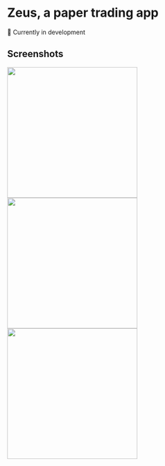 # Zeus, a paper trading app
🚧 Currently in development

## Screenshots
<img src="https://github.com/user-attachments/assets/29c7775d-6af7-4ef1-b95a-c10d3b0ac457" width="300px" />
<img src="https://github.com/user-attachments/assets/c12cf228-bd53-432f-8102-e945c84d4f1b" width="300px" />
<img src="https://github.com/user-attachments/assets/cfc980ba-4ecf-4498-a3df-44a0fe98b271" width="300px" />
